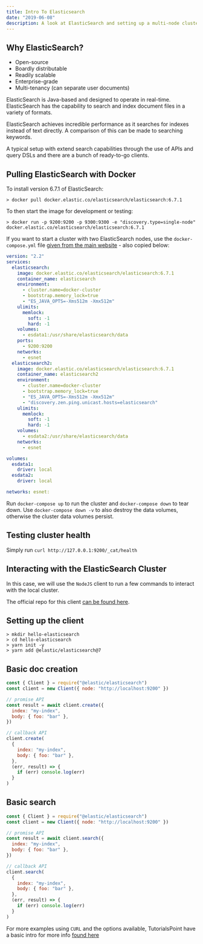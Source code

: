 ```yaml
---
title: Intro To Elasticsearch
date: "2019-06-08"
description: A look at ElasticSearch and setting up a multi-node cluster using Docker compose and create a JavaScript client for insertions.
---
```


<Ad />

## Why ElasticSearch?

- Open-source
- Boardly distributable
- Readily scalable
- Enterprise-grade
- Multi-tenancy (can separate user documents)

ElasticSearch is Java-based and designed to operate in real-time. ElasticSearch has the capability to search and index document files in a variety of formats.

ElasticSearch achieves incredible performance as it searches for indexes instead of text directly. A comparison of this can be made to searching keywords.

A typical setup with extend search capabilities through the use of APIs and query DSLs and there are a bunch of ready-to-go clients.

<Ad />

## Pulling ElasticSearch with Docker

To install version 6.7.1 of ElasticSearch:

```shell
> docker pull docker.elastic.co/elasticsearch/elasticsearch:6.7.1
```

To then start the image for development or testing:

```shell
> docker run -p 9200:9200 -p 9300:9300 -e "discovery.type=single-node" docker.elastic.co/elasticsearch/elasticsearch:6.7.1
```

If you want to start a cluster with two ElasticSearch nodes, use the `docker-compose.yml` file [given from the main website](https://www.elastic.co/guide/en/elasticsearch/reference/current/docker.html#docker-prod-cluster-composefile) - also copied below:

```yaml
version: "2.2"
services:
  elasticsearch:
    image: docker.elastic.co/elasticsearch/elasticsearch:6.7.1
    container_name: elasticsearch
    environment:
      - cluster.name=docker-cluster
      - bootstrap.memory_lock=true
      - "ES_JAVA_OPTS=-Xms512m -Xmx512m"
    ulimits:
      memlock:
        soft: -1
        hard: -1
    volumes:
      - esdata1:/usr/share/elasticsearch/data
    ports:
      - 9200:9200
    networks:
      - esnet
  elasticsearch2:
    image: docker.elastic.co/elasticsearch/elasticsearch:6.7.1
    container_name: elasticsearch2
    environment:
      - cluster.name=docker-cluster
      - bootstrap.memory_lock=true
      - "ES_JAVA_OPTS=-Xms512m -Xmx512m"
      - "discovery.zen.ping.unicast.hosts=elasticsearch"
    ulimits:
      memlock:
        soft: -1
        hard: -1
    volumes:
      - esdata2:/usr/share/elasticsearch/data
    networks:
      - esnet

volumes:
  esdata1:
    driver: local
  esdata2:
    driver: local

networks: esnet:
```

Run `docker-compose up` to run the cluster and `docker-compose down` to tear down. Use `docker-compose down -v` to also destroy the data volumes, otherwise the cluster data volumes persist.

<Ad />

## Testing cluster health

Simply run `curl http://127.0.0.1:9200/_cat/health`

<Ad />

## Interacting with the ElasticSearch Cluster

In this case, we will use the `NodeJS` client to run a few commands to interact with the local cluster.

The official repo for this client [can be found here](https://github.com/elastic/elasticsearch-js).

<Ad />

## Setting up the client

```shell
> mkdir hello-elasticsearch
> cd hello-elasticsearch
> yarn init -y
> yarn add @elastic/elasticsearch@7
```

<Ad />

## Basic doc creation

```javascript
const { Client } = require("@elastic/elasticsearch")
const client = new Client({ node: "http://localhost:9200" })

// promise API
const result = await client.create({
  index: "my-index",
  body: { foo: "bar" },
})

// callback API
client.create(
  {
    index: "my-index",
    body: { foo: "bar" },
  },
  (err, result) => {
    if (err) console.log(err)
  }
)
```

<Ad />

## Basic search

```javascript
const { Client } = require("@elastic/elasticsearch")
const client = new Client({ node: "http://localhost:9200" })

// promise API
const result = await client.search({
  index: "my-index",
  body: { foo: "bar" },
})

// callback API
client.search(
  {
    index: "my-index",
    body: { foo: "bar" },
  },
  (err, result) => {
    if (err) console.log(err)
  }
)
```

For more examples using `CURL` and the options available, TutorialsPoint have a basic intro for more info [found here](https://www.tutorialspoint.com/elasticsearch/elasticsearch_index_apis.htm)
